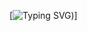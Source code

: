 [![Typing SVG](https://readme-typing-svg.demolab.com?font=Fira+Code&pause=1000&color=7E69FE&width=435&lines=Hi+there%2C+I'm+Songhui+Choi;Nice+to+meet+you+%3A-))]
